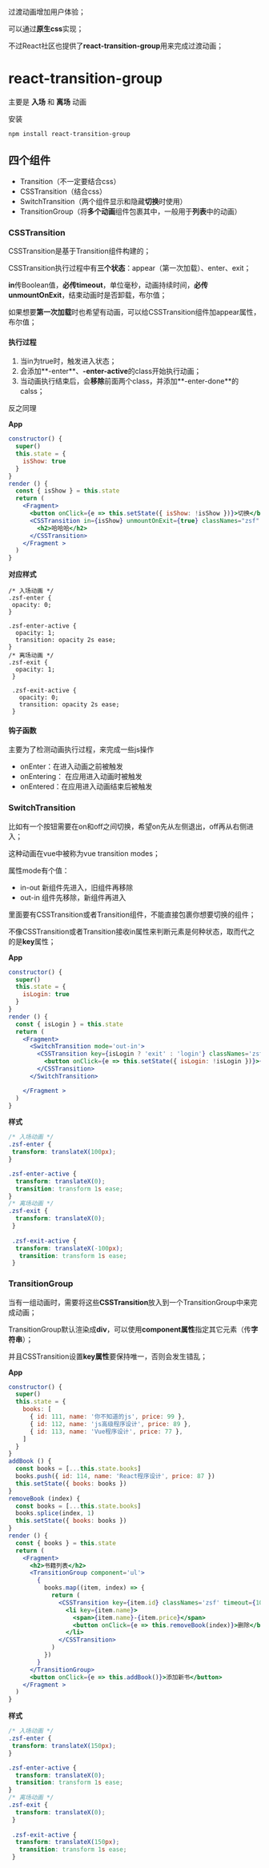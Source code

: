 过渡动画增加用户体验；

可以通过**原生css**实现；

不过React社区也提供了**react-transition-group**用来完成过渡动画；

# react-transition-group

主要是 **入场** 和 **离场** 动画

安装

```
npm install react-transition-group
```

## 四个组件

- Transition（不一定要结合css）
- CSSTransition（结合css）
- SwitchTransition（两个组件显示和隐藏**切换**时使用）
- TransitionGroup（将**多个动画**组件包裹其中，一般用于**列表**中的动画）

### CSSTransition

CSSTransition是基于Transition组件构建的；

CSSTransition执行过程中有**三个状态**：appear（第一次加载）、enter、exit；

**in**传Boolean值，**必传timeout**，单位毫秒，动画持续时间，**必传unmountOnExit**，结束动画时是否卸载，布尔值；

如果想要**第一次加载**时也希望有动画，可以给CSSTransition组件加appear属性，布尔值；

#### 执行过程

1. 当in为true时，触发进入状态；
2. 会添加**-enter**、**-enter-active**的class开始执行动画；
3. 当动画执行结束后，会**移除**前面两个class，并添加**-enter-done**的calss；

反之同理

**App**

```jsx
constructor() {
  super()
  this.state = {
    isShow: true
  }
}
render () {
  const { isShow } = this.state
  return (
    <Fragment>
      <button onClick={e => this.setState({ isShow: !isShow })}>切换</button>
      <CSSTransition in={isShow} unmountOnExit={true} classNames="zsf" timeout={2000}>
        <h2>哈哈哈</h2>
      </CSSTransition>
    </Fragment >
  )
}
```

**对应样式**

```
/* 入场动画 */
.zsf-enter {
 opacity: 0;
}

.zsf-enter-active {
  opacity: 1;
  transition: opacity 2s ease;
}
/* 离场动画 */
.zsf-exit {
  opacity: 1;
 }
 
 .zsf-exit-active {
   opacity: 0;
   transition: opacity 2s ease;
 }
```

#### 钩子函数

主要为了检测动画执行过程，来完成一些js操作

- onEnter：在进入动画之前被触发
- onEntering： 在应用进入动画时被触发
- onEntered：在应用进入动画结束后被触发

### SwitchTransition

比如有一个按钮需要在on和off之间切换，希望on先从左侧退出，off再从右侧进入；

这种动画在vue中被称为vue transition modes；

属性mode有个值：

- in-out  新组件先进入，旧组件再移除
- out-in  组件先移除，新组件再进入

里面要有CSSTransition或者Transition组件，不能直接包裹你想要切换的组件；

不像CSSTransition或者Transition接收in属性来判断元素是何种状态，取而代之的是**key**属性；

**App**

```jsx
constructor() {
  super()
  this.state = {
    isLogin: true
  }
}
render () {
  const { isLogin } = this.state
  return (
    <Fragment>
      <SwitchTransition mode='out-in'>
        <CSSTransition key={isLogin ? 'exit' : 'login'} classNames='zsf' timeout={1000}>
          <button onClick={e => this.setState({ isLogin: !isLogin })}>{isLogin ? '注销' : '登陆'}</button>
        </CSSTransition>
      </SwitchTransition>

    </Fragment >
  )
}
```

**样式**

```css
/* 入场动画 */
.zsf-enter {
 transform: translateX(100px);
}

.zsf-enter-active {
  transform: translateX(0);
  transition: transform 1s ease;
}
/* 离场动画 */
.zsf-exit {
  transform: translateX(0);
 }
 
 .zsf-exit-active {
  transform: translateX(-100px);
   transition: transform 1s ease;
 }
```

### TransitionGroup

当有一组动画时，需要将这些**CSSTransition**放入到一个TransitionGroup中来完成动画；

TransitionGroup默认渲染成**div**，可以使用**component属性**指定其它元素（传**字符串**）；

并且CSSTransition设置**key属性**要保持唯一，否则会发生错乱；

**App**

```jsx
constructor() {
  super()
  this.state = {
    books: [
      { id: 111, name: '你不知道的js', price: 99 },
      { id: 112, name: 'js高级程序设计', price: 89 },
      { id: 113, name: 'Vue程序设计', price: 77 },
    ]
  }
}
addBook () {
  const books = [...this.state.books]
  books.push({ id: 114, name: 'React程序设计', price: 87 })
  this.setState({ books: books })
}
removeBook (index) {
  const books = [...this.state.books]
  books.splice(index, 1)
  this.setState({ books: books })
}
render () {
  const { books } = this.state
  return (
    <Fragment>
      <h2>书籍列表</h2>
      <TransitionGroup component='ul'>
        {
          books.map((item, index) => {
            return (
              <CSSTransition key={item.id} classNames='zsf' timeout={1000}>
                <li key={item.name}>
                  <span>{item.name}-{item.price}</span>
                  <button onClick={e => this.removeBook(index)}>删除</button>
                </li>
              </CSSTransition>
            )
          })
        }
      </TransitionGroup>
      <button onClick={e => this.addBook()}>添加新书</button>
    </Fragment >
  )
}
```

**样式**

```css
/* 入场动画 */
.zsf-enter {
 transform: translateX(150px);
}

.zsf-enter-active {
  transform: translateX(0);
  transition: transform 1s ease;
}
/* 离场动画 */
.zsf-exit {
  transform: translateX(0);
 }
 
 .zsf-exit-active {
  transform: translateX(150px);
   transition: transform 1s ease;
 }
```

